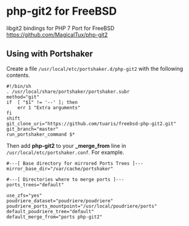 php-git2 for FreeBSD
=====

libgit2 bindings for PHP 7 Port for FreeBSD
https://github.com/MagicalTux/php-git2

## Using with Portshaker

Create a file `/usr/local/etc/portshaker.d/php-git2` with the following contents.
```
#!/bin/sh
. /usr/local/share/portshaker/portshaker.subr
method="git"
if	[ "$1" != '--' ]; then
	err 1 "Extra arguments"
fi
shift
git_clone_uri="https://github.com/tuaris/freebsd-php-git2.git"
git_branch="master"
run_portshaker_command $*
```

Then add **php-git2** to your **_merge_from** line in `/usr/local/etc/portshaker.conf`.  For example.

```
#---[ Base directory for mirrored Ports Trees ]---
mirror_base_dir="/var/cache/portshaker"

#---[ Directories where to merge ports ]---
ports_trees="default"

use_zfs="yes"
poudriere_dataset="poudriere/poudriere"
poudriere_ports_mountpoint="/usr/local/poudriere/ports"
default_poudriere_tree="default"
default_merge_from="ports php-git2"
```


